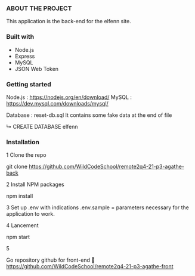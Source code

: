 ### ABOUT THE PROJECT
This application is the back-end for the elfenn site.

### Built with
* Node.js
* Express
* MySQL
* JSON Web Token

### Getting started
Node.js : https://nodejs.org/en/download/
MySQL : https://dev.mysql.com/downloads/mysql/

Database : reset-db.sql It contains some fake data at the end of file

  ↳ CREATE DATABASE elfenn

### Installation

1️ Clone the repo

git clone https://github.com/WildCodeSchool/remote2q4-21-p3-agathe-back 

2️ Install NPM packages

npm install

3️ Set up .env with indications .env.sample = parameters necessary for the application to work.

4️ Lancement

npm start

5️

Go repository github for front-end 🔗 https://github.com/WildCodeSchool/remote2q4-21-p3-agathe-front
